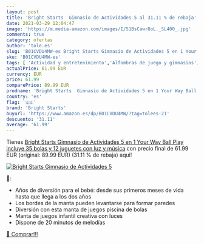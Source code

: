 ```yaml
---
layout: post
title: 'Bright Starts  Gimnasio de Actividades 5 al 31.11 % de rebaja'
date: 2021-03-29 12:04:47
image: 'https://m.media-amazon.com/images/I/51BsCawr8oL._SL400_.jpg'
comments: true
category: ofertas
author: 'tole.es'
slug: 'B01CVDU4MW-es Bright Starts Gimnasio de Actividades 5 en 1 Your Way Ball...'
sku: 'B01CVDU4MW-es'
tags: [ 'Actividad y entretenimiento','Alfombras de juego y gimnasios','Bebé','bright starts','juguetes', ]
actualPrice: 61.99 EUR
currency: EUR
price: 61.99
comparePrice: 89.99 EUR
prodname: 'Bright Starts  Gimnasio de Actividades 5 en 1 Your Way Ball Play  incluye 35 bolas y 12 juguetes con luz y música'
country: 'es'
flag: '🇪🇸'
brand: 'Bright Starts'
buyurl: 'https://www.amazon.es/dp/B01CVDU4MW/?tag=tolees-21'
descuento: '31.11'
average: '61.99'
---
```


Tienes [Bright Starts  Gimnasio de Actividades 5 en 1 Your Way Ball Play  incluye 35 bolas y 12 juguetes con luz y música](https://www.amazon.es/dp/B01CVDU4MW/?tag=tolees-21) con precio final de  61.99 EUR (original: 89.99 EUR) (31.11 %  de rebaja) aqui!

[![Bright Starts  Gimnasio de Actividades 5](https://m.media-amazon.com/images/I/51BsCawr8oL._SL400_.jpg)](https://www.amazon.es/dp/B01CVDU4MW/?tag=tolees-21)

🔎:

- Años de diversión para el bebé: desde sus primeros meses de vida hasta que llega a los dos años
- Los bordes de la manta pueden levantarse para formar paredes
- Diversión con esta manta de juegos piscina de bolas
- Manta de juegos infantil creativa con luces
- Dispone de 20 minutos de melodías

[🛒 Comprar!!!](https://www.amazon.es/dp/B01CVDU4MW/?tag=tolees-21)
